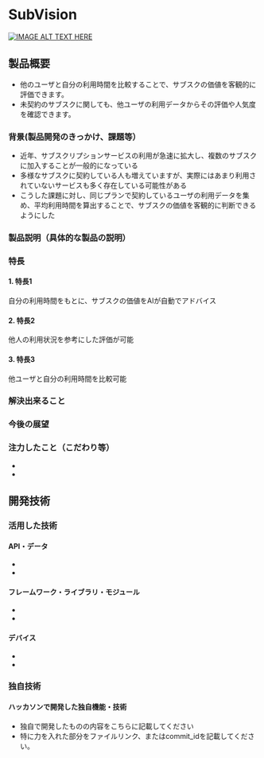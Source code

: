 # SubVision

[![IMAGE ALT TEXT HERE](https://jphacks.com/wp-content/uploads/2024/07/JPHACKS2024_ogp.jpg)](https://www.youtube.com/watch?v=DZXUkEj-CSI)

## 製品概要
- 他のユーザと自分の利用時間を比較することで、サブスクの価値を客観的に評価できます。
- 未契約のサブスクに関しても、他ユーザの利用データからその評価や人気度を確認できます。
  
### 背景(製品開発のきっかけ、課題等）
- 近年、サブスクリプションサービスの利用が急速に拡大し、複数のサブスクに加入することが一般的になっている
- 多様なサブスクに契約している人も増えていますが、実際にはあまり利用されていないサービスも多く存在している可能性がある
- こうした課題に対し、同じプランで契約しているユーザの利用データを集め、平均利用時間を算出することで、サブスクの価値を客観的に判断できるようにした
### 製品説明（具体的な製品の説明）

### 特長
#### 1. 特長1　
自分の利用時間をもとに、サブスクの価値をAIが自動でアドバイス
#### 2. 特長2
 他人の利用状況を参考にした評価が可能
#### 3. 特長3
他ユーザと自分の利用時間を比較可能
### 解決出来ること
### 今後の展望
### 注力したこと（こだわり等）
* 
* 

## 開発技術
### 活用した技術
#### API・データ
* 
* 

#### フレームワーク・ライブラリ・モジュール
* 
* 

#### デバイス
* 
* 

### 独自技術
#### ハッカソンで開発した独自機能・技術
* 独自で開発したものの内容をこちらに記載してください
* 特に力を入れた部分をファイルリンク、またはcommit_idを記載してください。
